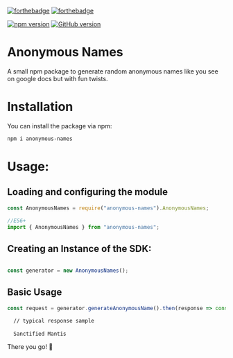 [![forthebadge](https://forthebadge.com/images/badges/built-with-love.svg)](https://forthebadge.com)
[![forthebadge](https://forthebadge.com/images/badges/made-with-javascript.svg)](https://forthebadge.com)

[![npm version](https://badge.fury.io/js/termii-nodejs.svg)](https://badge.fury.io/js/termii-nodejs)
[![GitHub version](https://badge.fury.io/gh/drchibs%2Ftermii-nodejs.svg)](https://badge.fury.io/gh/drchibs%2Ftermii-nodejs)


# Anonymous Names
A small npm package to generate random anonymous names like you see on google docs but with fun twists.

# Installation

You can install the package via npm:

```bash
npm i anonymous-names
```

# Usage:

## Loading and configuring the module

```javascript
const AnonymousNames = require("anonymous-names").AnonymousNames;

//ES6+
import { AnonymousNames } from "anonymous-names";
```

## Creating an Instance of the SDK:

```javascript

const generator = new AnonymousNames();
```

## Basic Usage
```javascript
const request = generator.generateAnonymousName().then(response => console.log(response));
```

```bash
  // typical response sample
  
  Sanctified Mantis
```
There you go! 🍭
